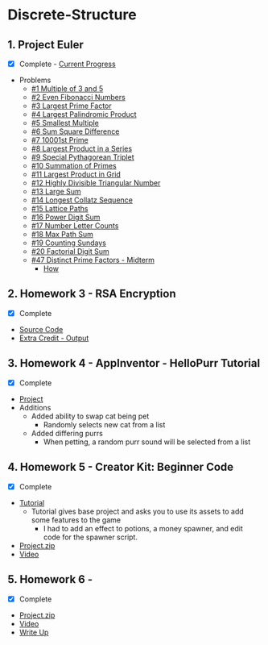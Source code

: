 # Discrete-Structure

## 1. Project Euler
  - [x] Complete - [Current Progress](./Progress.jpg)
  - Problems
    - [#1 Multiple of 3 and 5](./ProjectEuler/%231%20-%20Multiples%20of%203%20and%205)
    - [#2 Even Fibonacci Numbers](./ProjectEuler/%232%20-%20Even%20Fibonacci%20Numbers)
    - [#3 Largest Prime Factor](./ProjectEuler/%233%20-%20Largest%20Prime%20Factor)
    - [#4 Largest Palindromic Product](./ProjectEuler/%234%20-%20Largest%20Palindromic%20Product)
    - [#5 Smallest Multiple](./ProjectEuler/%235%20-%20Smallest%20Multiple)
    - [#6 Sum Square Difference](./ProjectEuler/%236%20-%20Sum%20Square%20Difference)
    - [#7 10001st Prime](./ProjectEuler/%237%20-%2010001st%20Prime)
    - [#8 Largest Product in a Series](./ProjectEuler/%238%20-%20Largest%20Product%20in%20a%20Series)
    - [#9 Special Pythagorean Triplet](./ProjectEuler/%239%20-%20Special%20Pythagorean%20Triplet)
    - [#10 Summation of Primes](./ProjectEuler/%2310%20-%20Summation%20of%20Primes)
    - [#11 Largest Product in Grid](./ProjectEuler/%2311%20-%20Largest%20Product%20in%20Grid)
    - [#12 Highly Divisible Triangular Number](./ProjectEuler/%2312%20-%20Highly%20Divisible%20Triangular%20Number)
    - [#13 Large Sum](./ProjectEuler/%2313%20-%20Large%20Sum)
    - [#14 Longest Collatz Sequence](./ProjectEuler/%2314%20-%20Longest%20Collatz%20Sequence)
    - [#15 Lattice Paths](./ProjectEuler/%2315%20-%20Lattice%20Paths)
    - [#16 Power Digit Sum](./ProjectEuler/%2316%20-%20Power%20Digit%20Sum)
    - [#17 Number Letter Counts](./ProjectEuler/%2317%20-%20Number%20Letter%20Counts)
    - [#18 Max Path Sum](./ProjectEuler/%2318%20-%20Max%20Path%20Sum)
    - [#19 Counting Sundays](./ProjectEuler/%2319%20-%20Counting%20Sundays)
    - [#20 Factorial Digit Sum](./ProjectEuler/%2320%20-%20Factorial%20Digit%20Sum)
    - [#47 Distinct Prime Factors - Midterm](./ProjectEuler/%2347%20-%20Distinct%20Prime%20Factors)
      - [How](./ProjectEuler/How%20%2347%20works)

## 2. Homework 3 - RSA Encryption
  - [x] Complete
  - [Source Code](./RSA%20Encryption%20-%20Source)
  - [Extra Credit - Output](./RSA%20Encryption%20-%20Output)
## 3. Homework 4 - AppInventor - HelloPurr Tutorial
  - [x] Complete
  - [Project](./HelloPurr.aia)
  - Additions
    - Added ability to swap cat being pet
      - Randomly selects new cat from a list 
    - Added differing purrs
      - When petting, a random purr sound will be selected from a list
## 4. Homework 5 - Creator Kit: Beginner Code
  - [x] Complete
  - [Tutorial](https://learn.unity.com/project/creator-kit-beginner-code?uv=2020.2) 
    - Tutorial gives base project and asks you to use its assets to add some features to the game
      - I had to add an effect to potions, a money spawner, and edit code for the spawner script. 
  - [Project.zip](https://unkearney-my.sharepoint.com/:u:/g/personal/moseln_lopers_unk_edu/EcZl2esFBWBLi1l_QVT3nGYBmXHBhqXA_kTD58mNXccaBQ?e=mSDRQK)
  - [Video](https://youtu.be/Vd4hA3RGUqA)
## 5. Homework 6 - 
  - [x] Complete
  - [Project.zip](https://unkearney-my.sharepoint.com/:u:/g/personal/moseln_lopers_unk_edu/EURgFIB5YBZAsRZ9QEPQLiMBi70XfjiNLOPYJmLf37e8vw?e=JQaEMO)
  - [Video](https://youtu.be/W8P6MruiFAE) 
  - [Write Up](https://github.com/Kingallice/Discrete-Structure/blob/main/Space%20Invaders%20-%20Final%20Write%20up)
